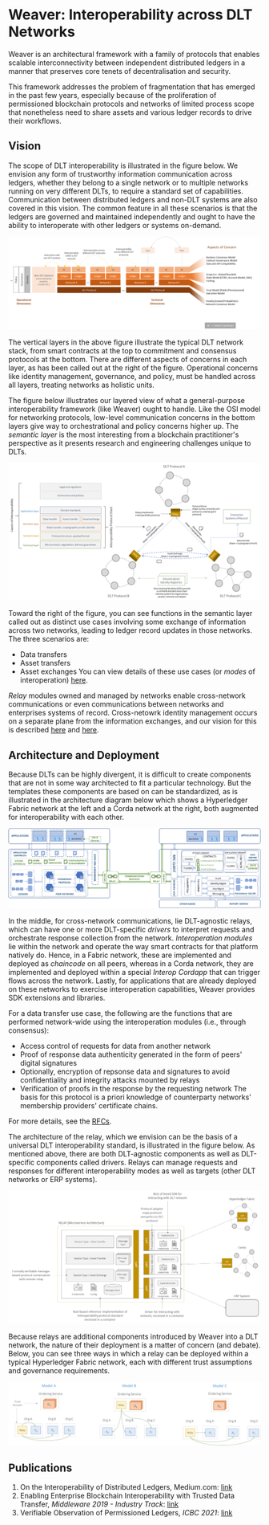 # Weaver: Interoperability across DLT Networks

Weaver is an architectural framework with a family of protocols that enables scalable interconnectivity between independent distributed ledgers in a manner that preserves core tenets of decentralisation and security.

This framework addresses the problem of fragmentation that has emerged in the past few years, especially because of the proliferation of permissioned blockchain protocols and networks of limited process scope that nonetheless need to share assets and various ledger records to drive their workflows.

## Vision

The scope of DLT interoperability is illustrated in the figure below. We envision any form of trustworthy information communication across ledgers, whether they belong to a single network or to multiple networks running on very different DLTs, to require a standard set of capabilities. Communication between distributed ledgers and non-DLT systems are also covered in this vision. The common feature in all these scenarios is that the ledgers are governed and maintained independently and ought to have the ability to interoperate with other ledgers or systems on-demand.

<img src="./resources/images/spectrum-dlt-interop.png">

The vertical layers in the above figure illustrate the typical DLT network stack, from smart contracts at the top to commitment and consensus protocols at the bottom. There are different aspects of concerns in each layer, as has been called out at the right of the figure. Operational concerns like identity management, governance, and policy, must be handled across all layers, treating networks as holistic units.

The figure below illustrates our layered view of what a general-purpose interoperability framework (like Weaver) ought to handle. Like the OSI model for networking protocols, low-level communication concerns in the bottom layers give way to orchestrational and policy concerns higher up. The _semantic layer_ is the most interesting from a blockchain practitioner's perspective as it presents research and engineering challenges unique to DLTs.

<img src="./resources/images/layers-use-cases.png">

Toward the right of the figure, you can see functions in the semantic layer called out as distinct use cases involving some exchange of information across two networks, leading to ledger record updates in those networks. The three scenarios are:
- Data transfers
- Asset transfers
- Asset exchanges
You can view details of these use cases (or _modes_ of interoperation) [here](https://pages.github.com/VRamakrishna/weaver-dlt-interoperability/docs/external/interoperability-modes).

_Relay_ modules owned and managed by networks enable cross-network communications or even communications between networks and enterprises systems of record. Cross-netowrk identity management occurs on a separate plane from the information exchanges, and our vision for this is described [here](https://pages.github.com/VRamakrishna/weaver-dlt-interoperability/docs/external/architecture-and-design/decentralized-identity) and [here](./interop-rfcs/models/identity/distributed-identity-management.md).

## Architecture and Deployment

Because DLTs can be highly divergent, it is difficult to create components that are not in some way architected to fit a particular technology. But the templates these components are based on can be standardized, as is illustrated in the architecture diagram below which shows a Hyperledger Fabric network at the left and a Corda network at the right, both augmented for interoperability with each other.

<img src="./resources/images/arch-protocol.png">

In the middle, for cross-network communications, lie DLT-agnostic relays, which can have one or more DLT-specific _drivers_ to interpret requests and orchestrate response collection from the network. _Interoperation modules_ lie within the network and operate the way smart contracts for that platform natively do. Hence, in a Fabric network, these are implemented and deployed as _chaincode_ on all peers, whereas in a Corda network, they are implemented and deployed within a special _Interop Cordapp_ that can trigger flows across the network. Lastly, for applications that are already deployed on these networks to exercise interoperation capabilities, Weaver provides SDK extensions and libraries.

For a data transfer use case, the following are the functions that are performed network-wide using the interoperation modules (i.e., through consensus):
- Access control of requests for data from another network
- Proof of response data authenticity generated in the form of peers' digital signatures
- Optionally, encryption of repsonse data and signatures to avoid confidentiality and integrity attacks mounted by relays
- Verification of proofs in the response by the requesting network
The basis for this protocol is a priori knowledge of counterparty networks' membership providers' certificate chains.

For more details, see the [RFCs](./interop-rfcs).

The architecture of the relay, which we envision can be the basis of a universal DLT interoperability standard, is illustrated in the figure below. As mentioned above, there are both DLT-agnostic components as well as DLT-specific components called drivers. Relays can manage requests and responses for different interoperability modes as well as targets (other DLT networks or ERP systems).

<img src="./resources/images/relay-arch.png">

Because relays are additional components introduced by Weaver into a DLT network, the nature of their deployment is a matter of concern (and debate). Below, you can see three ways in which a relay can be deployed within a typical Hyperledger Fabric network, each with different trust assumptions and governance requirements.

<img src="./resources/images/relay-deployment-models.png">

## Publications

1. On the Interoperability of Distributed Ledgers, Medium.com: [link](https://medium.com/thinkdecentralized/on-the-interoperability-of-distributed-ledgers-15f584b79808)
2. Enabling Enterprise Blockchain Interoperability with Trusted Data Transfer, _Middleware 2019 - Industry Track_: [link](https://arxiv.org/abs/1911.01064)
3. Verifiable Observation of Permissioned Ledgers, _ICBC 2021_: [link](https://arxiv.org/abs/2012.07339)
